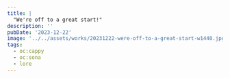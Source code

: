 ```yaml
---
title: |
  "We're off to a great start!"
description: ''
pubDate: '2023-12-22'
image: '../../assets/works/20231222-were-off-to-a-great-start-w1440.jpg'
tags:
  - oc:cappy
  - oc:sona
  - lore
---
```


